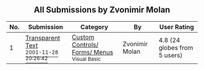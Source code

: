﻿<div align="center">

## All Submissions by Zvonimir Molan

</div>

No.  | Submission | Category | By   | User Rating
---- | ---------- | -------- | ---- | -----------
1 | [Transparent Text<br /><sup>2001-11-28 20:26:42</sup>](https://github.com/Planet-Source-Code/zvonimir-molan-transparent-text__1-29290) | [Custom Controls/ Forms/  Menus<br /><sup>Visual Basic</sup>](../ByCategory/custom-controls-forms-menus__1-4.md) | Zvonimir Molan | 4.8 (24 globes from 5 users)
